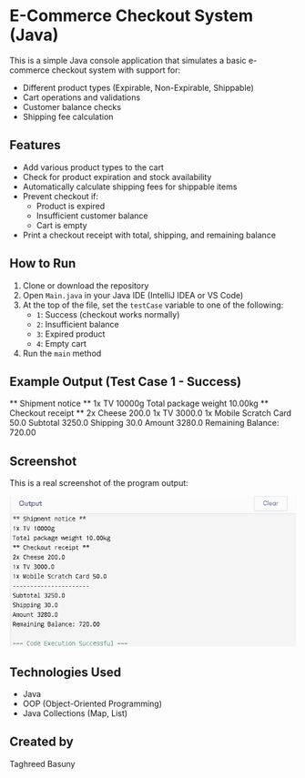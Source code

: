 # E-Commerce Checkout System (Java)

This is a simple Java console application that simulates a basic e-commerce checkout system with support for:
- Different product types (Expirable, Non-Expirable, Shippable)
- Cart operations and validations
- Customer balance checks
- Shipping fee calculation

## Features

- Add various product types to the cart
- Check for product expiration and stock availability
- Automatically calculate shipping fees for shippable items
- Prevent checkout if:
  - Product is expired
  - Insufficient customer balance
  - Cart is empty
- Print a checkout receipt with total, shipping, and remaining balance

## How to Run

1. Clone or download the repository
2. Open `Main.java` in your Java IDE (IntelliJ IDEA or VS Code)
3. At the top of the file, set the `testCase` variable to one of the following:
   - `1`: Success (checkout works normally)
   - `2`: Insufficient balance
   - `3`: Expired product
   - `4`: Empty cart
4. Run the `main` method

## Example Output (Test Case 1 - Success)

** Shipment notice **
1x TV 10000g
Total package weight 10.00kg
** Checkout receipt **
2x Cheese 200.0
1x TV 3000.0
1x Mobile Scratch Card 50.0
Subtotal 3250.0
Shipping 30.0
Amount 3280.0
Remaining Balance: 720.00



## Screenshot

This is a real screenshot of the program output:

![App Output](screenshot2.png)

## Technologies Used

- Java
- OOP (Object-Oriented Programming)
- Java Collections (Map, List)


## Created by

Taghreed Basuny 

